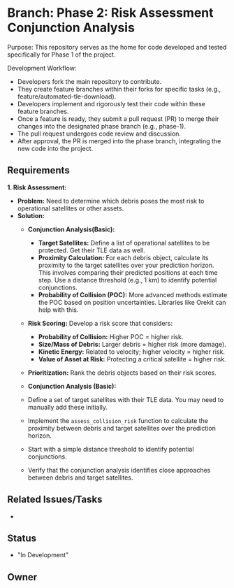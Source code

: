 # Branch: Phase 2: Risk Assessment Conjunction Analysis

Purpose: This repository serves as the home for code developed and tested specifically for Phase 1 of the project.

Development Workflow:
*   Developers fork the main repository to contribute.
*   They create feature branches within their forks for specific tasks (e.g., feature/automated-tle-download).
*   Developers implement and rigorously test their code within these feature branches.
*   Once a feature is ready, they submit a pull request (PR) to merge their changes into the designated phase branch (e.g., phase-1).
*   The pull request undergoes code review and discussion.
*   After approval, the PR is merged into the phase branch, integrating the new code into the project.

## Requirements

**1. Risk Assessment:**

*   **Problem:** Need to determine which debris poses the most risk to operational satellites or other assets.
*   **Solution:**
    *   **Conjunction Analysis(Basic):**
        *   **Target Satellites:** Define a list of operational satellites to be protected.  Get their TLE data as well.
        *   **Proximity Calculation:** For each debris object, calculate its proximity to the target satellites over your prediction horizon.  This involves comparing their predicted positions at each time step.  Use a distance threshold (e.g., 1 km) to identify potential conjunctions.
        *   **Probability of Collision (POC):** More advanced methods estimate the POC based on position uncertainties.  Libraries like Orekit can help with this.
    *   **Risk Scoring:** Develop a risk score that considers:
        *   **Probability of Collision:** Higher POC = higher risk.
        *   **Size/Mass of Debris:** Larger debris = higher risk (more damage).
        *   **Kinetic Energy:**  Related to velocity; higher velocity = higher risk.
        *   **Value of Asset at Risk:** Protecting a critical satellite = higher risk.
    *   **Prioritization:** Rank the debris objects based on their risk scores.
 
       *   **Conjunction Analysis (Basic):**
       *   Define a set of target satellites with their TLE data.  You may need to manually add these initially.
       *   Implement the `assess_collision_risk` function to calculate the proximity between debris and target satellites over the prediction horizon.
       *   Start with a simple distance threshold to identify potential conjunctions.
       *   Verify that the conjunction analysis identifies close approaches between debris and target satellites.


## Related Issues/Tasks

*   <links to related issues in your issue tracker>

## Status

* "In Development"

## Owner

<name of the developer responsible for the branch>
